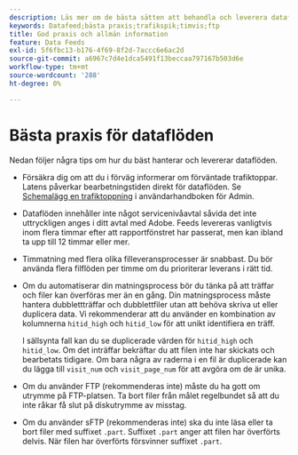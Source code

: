 ```yaml
---
description: Läs mer om de bästa sätten att behandla och leverera dataflöden i Analytics.
keywords: Datafeed;bästa praxis;trafikspik;timvis;ftp
title: God praxis och allmän information
feature: Data Feeds
exl-id: 5f6fbc13-b176-4f69-8f2d-7accc6e6ac2d
source-git-commit: a6967c7d4e1dca5491f13beccaa797167b503d6e
workflow-type: tm+mt
source-wordcount: '288'
ht-degree: 0%

---
```


# Bästa praxis för dataflöden

Nedan följer några tips om hur du bäst hanterar och levererar dataflöden.

* Försäkra dig om att du i förväg informerar om förväntade trafiktoppar. Latens påverkar bearbetningstiden direkt för dataflöden. Se [Schemalägg en trafiktoppning](/help/admin/tools/manage-rs/edit-settings/c-traffic-management/t-traffic-schedule-spike.md) i användarhandboken för Admin.

* Dataflöden innehåller inte något servicenivåavtal såvida det inte uttryckligen anges i ditt avtal med Adobe. Feeds levereras vanligtvis inom flera timmar efter att rapportfönstret har passerat, men kan ibland ta upp till 12 timmar eller mer.

* Timmatning med flera olika filleveransprocesser är snabbast. Du bör använda flera filflöden per timme om du prioriterar leverans i rätt tid.

* Om du automatiserar din matningsprocess bör du tänka på att träffar och filer kan överföras mer än en gång. Din matningsprocess måste hantera dubblettträffar och dubblettfiler utan att behöva skriva ut eller duplicera data. Vi rekommenderar att du använder en kombination av kolumnerna `hitid_high` och `hitid_low` för att unikt identifiera en träff.

  I sällsynta fall kan du se duplicerade värden för `hitid_high` och `hitid_low`. Om det inträffar bekräftar du att filen inte har skickats och bearbetats tidigare. Om bara några av raderna i en fil är duplicerade kan du lägga till `visit_num` och `visit_page_num` för att avgöra om de är unika.

* Om du använder FTP (rekommenderas inte) måste du ha gott om utrymme på FTP-platsen. Ta bort filer från målet regelbundet så att du inte råkar få slut på diskutrymme av misstag.

* Om du använder sFTP (rekommenderas inte) ska du inte läsa eller ta bort filer med suffixet `.part`. Suffixet `.part` anger att filen har överförts delvis. När filen har överförts försvinner suffixet `.part`.
